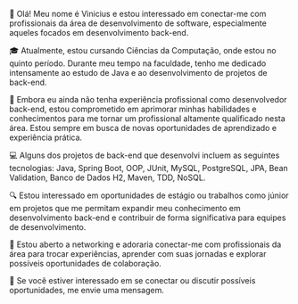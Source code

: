 👋 Olá! Meu nome é Vinicius e estou interessado em conectar-me com profissionais da área de desenvolvimento de software, especialmente aqueles focados em desenvolvimento back-end.

🎓 Atualmente, estou cursando Ciências da Computação, onde estou no quinto período. Durante meu tempo na faculdade, tenho me dedicado intensamente ao estudo de Java e ao desenvolvimento de projetos de back-end.

💼 Embora eu ainda não tenha experiência profissional como desenvolvedor back-end, estou comprometido em aprimorar minhas habilidades e conhecimentos para me tornar um profissional altamente qualificado nesta área. Estou sempre em busca de novas oportunidades de aprendizado e experiência prática.

💻 Alguns dos projetos de back-end que desenvolvi incluem as seguintes tecnologias: Java, Spring Boot, OOP, JUnit, MySQL, PostgreSQL, JPA, Bean Validation, Banco de Dados H2, Maven, TDD, NoSQL.

🔍 Estou interessado em oportunidades de estágio ou trabalhos como júnior em projetos que me permitam expandir meu conhecimento em desenvolvimento back-end e contribuir de forma significativa para equipes de desenvolvimento.

🤝 Estou aberto a networking e adoraria conectar-me com profissionais da área para trocar experiências, aprender com suas jornadas e explorar possíveis oportunidades de colaboração.

📧 Se você estiver interessado em se conectar ou discutir possíveis oportunidades, me envie uma mensagem.
<!---
ViniciusStabile/ViniciusStabile is a ✨ special ✨ repository because its `README.md` (this file) appears on your GitHub profile.
You can click the Preview link to take a look at your changes.
--->
